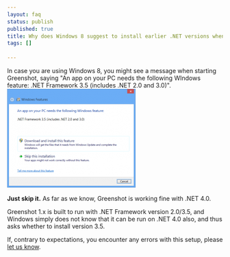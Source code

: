 ```yaml
---
layout: faq
status: publish
published: true
title: Why does Windows 8 suggest to install earlier .NET versions when starting Greenshot?
tags: []

---
```

<p>In case you are using Windows 8, you might see a message when starting Greenshot, saying "An app on your PC needs the following WIndows feature: .NET Framework 3.5 (includes .NET 2.0 and 3.0)". <a href="/faq/why-does-windows-8-suggest-to-install-earlier-net-versions-when-starting-greenshot/an-app-on-your-pc-needs-the-following-windows-feature-net-framework-3-5-includes-net-2-0-and-3-0/" rel="attachment wp-att-1028"><img src="/assets/wp-content/uploads/2013/10/an-app-on-your-pc-needs-the-following-windows-feature-.net-framework-3.5-includes-.net-2.0-and-3.0-300x231.png" alt="An app on your PC needs the following WIndows feature" width="300" height="231" class="alignleft size-medium wp-image-1028" /></a></p>
<p><strong>Just skip it.</strong> As far as we know, Greenshot is working fine with .NET 4.0.</p>
<p>Greenshot 1.x is built to run with .NET Framework version 2.0/3.5, and Windows simply does not know that it can be run on .NET 4.0 also, and thus asks whether to install version 3.5.</p>
<p>If, contrary to expectations, you encounter any errors with this setup, please <a href=/tickets/">let us know</a>.</p>
